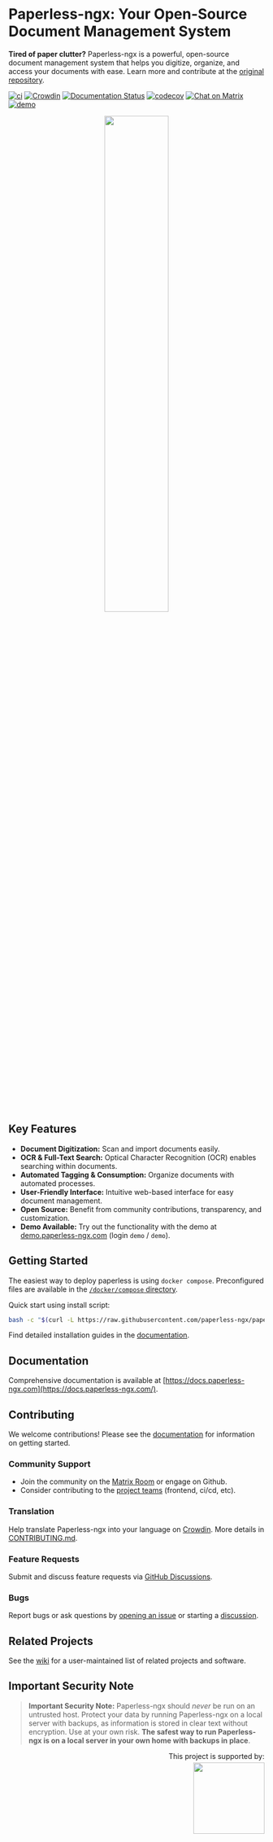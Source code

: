 # Paperless-ngx: Your Open-Source Document Management System

**Tired of paper clutter?** Paperless-ngx is a powerful, open-source document management system that helps you digitize, organize, and access your documents with ease.  Learn more and contribute at the [original repository](https://github.com/paperless-ngx/paperless-ngx).

[![ci](https://github.com/paperless-ngx/paperless-ngx/workflows/ci/badge.svg)](https://github.com/paperless-ngx/paperless-ngx/actions)
[![Crowdin](https://badges.crowdin.net/paperless-ngx/localized.svg)](https://crowdin.com/project/paperless-ngx)
[![Documentation Status](https://img.shields.io/github/deployments/paperless-ngx/paperless-ngx/github-pages?label=docs)](https://docs.paperless-ngx.com)
[![codecov](https://codecov.io/gh/paperless-ngx/paperless-ngx/branch/main/graph/badge.svg?token=VK6OUPJ3TY)](https://codecov.io/gh/paperless-ngx/paperless-ngx)
[![Chat on Matrix](https://matrix.to/img/matrix-badge.svg)](https://matrix.to/#/%23paperlessngx%3Amatrix.org)
[![demo](https://cronitor.io/badges/ve7ItY/production/W5E_B9jkelG9ZbDiNHUPQEVH3MY.svg)](https://demo.paperless-ngx.com)

<p align="center">
  <picture>
    <source media="(prefers-color-scheme: dark)" srcset="https://github.com/paperless-ngx/paperless-ngx/blob/main/resources/logo/web/png/White%20logo%20-%20no%20background.png" width="50%">
    <source media="(prefers-color-scheme: light)" srcset="https://github.com/paperless-ngx/paperless-ngx/raw/main/resources/logo/web/png/Black%20logo%20-%20no%20background.png" width="50%">
    <img src="https://github.com/paperless-ngx/paperless-ngx/raw/main/resources/logo/web/png/Black%20logo%20-%20no%20background.png" width="50%">
  </picture>
</p>

## Key Features

*   **Document Digitization:** Scan and import documents easily.
*   **OCR & Full-Text Search:** Optical Character Recognition (OCR) enables searching within documents.
*   **Automated Tagging & Consumption:** Organize documents with automated processes.
*   **User-Friendly Interface:** Intuitive web-based interface for easy document management.
*   **Open Source:** Benefit from community contributions, transparency, and customization.
*   **Demo Available:** Try out the functionality with the demo at [demo.paperless-ngx.com](https://demo.paperless-ngx.com) (login `demo` / `demo`).

## Getting Started

The easiest way to deploy paperless is using `docker compose`. Preconfigured files are available in the [`/docker/compose` directory](https://github.com/paperless-ngx/paperless-ngx/tree/main/docker/compose).

Quick start using install script:

```bash
bash -c "$(curl -L https://raw.githubusercontent.com/paperless-ngx/paperless-ngx/main/install-paperless-ngx.sh)"
```

Find detailed installation guides in the [documentation](https://docs.paperless-ngx.com/setup/#installation).

## Documentation

Comprehensive documentation is available at [https://docs.paperless-ngx.com](https://docs.paperless-ngx.com/).

## Contributing

We welcome contributions!  Please see the [documentation](https://docs.paperless-ngx.com/development/) for information on getting started.

### Community Support

*   Join the community on the [Matrix Room](https://matrix.to/#/#paperless:matrix.org) or engage on Github.
*   Consider contributing to the [project teams](https://github.com/orgs/paperless-ngx/people) (frontend, ci/cd, etc).

### Translation

Help translate Paperless-ngx into your language on [Crowdin](https://crowdin.com/project/paperless-ngx).  More details in [CONTRIBUTING.md](https://github.com/paperless-ngx/paperless-ngx/blob/main/CONTRIBUTING.md#translating-paperless-ngx).

### Feature Requests

Submit and discuss feature requests via [GitHub Discussions](https://github.com/paperless-ngx/paperless-ngx/discussions/categories/feature-requests).

### Bugs

Report bugs or ask questions by [opening an issue](https://github.com/paperless-ngx/paperless-ngx/issues) or starting a [discussion](https://github.com/paperless-ngx/paperless-ngx/discussions).

## Related Projects

See the [wiki](https://github.com/paperless-ngx/paperless-ngx/wiki/Related-Projects) for a user-maintained list of related projects and software.

## Important Security Note

> **Important Security Note:** Paperless-ngx should *never* be run on an untrusted host. Protect your data by running Paperless-ngx on a local server with backups, as information is stored in clear text without encryption.  Use at your own risk.
> **The safest way to run Paperless-ngx is on a local server in your own home with backups in place**.

<p align="right">This project is supported by:<br/>
  <a href="https://m.do.co/c/8d70b916d462" style="padding-top: 4px; display: block;">
    <picture>
      <source media="(prefers-color-scheme: dark)" srcset="https://opensource.nyc3.cdn.digitaloceanspaces.com/attribution/assets/SVG/DO_Logo_horizontal_white.svg" width="140px">
      <source media="(prefers-color-scheme: light)" srcset="https://opensource.nyc3.cdn.digitaloceanspaces.com/attribution/assets/SVG/DO_Logo_horizontal_blue.svg" width="140px">
      <img src="https://opensource.nyc3.cdn.digitaloceanspaces.com/attribution/assets/SVG/DO_Logo_horizontal_black_.svg" width="140px">
    </picture>
  </a>
</p>